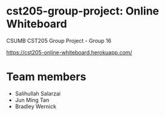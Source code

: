 # cst205-group-project: Online Whiteboard
CSUMB CST205 Group Project - Group 16

https://cst205-online-whiteboard.herokuapp.com/


# Team members
- Salihullah Salarzai
- Jun Ming Tan
- Bradley Wernick
